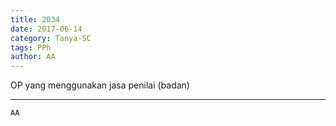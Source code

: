 ```yaml
---
title: 2034
date: 2017-06-14
category: Tanya-SC
tags: PPh
author: AA
---
```


OP yang menggunakan jasa penilai (badan)

---



`AA`
